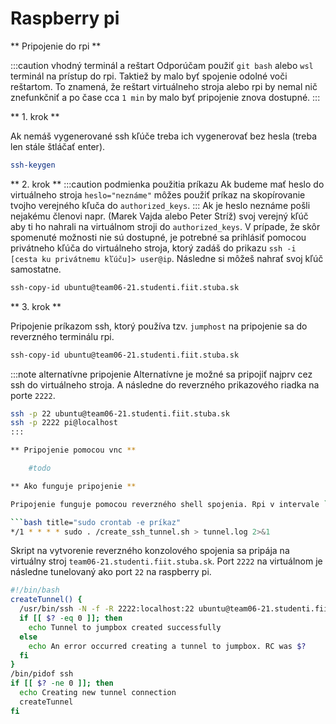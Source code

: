 ---
---

# Raspberry pi

** Pripojenie do rpi **

:::caution vhodný terminál a reštart
Odporúčam použiť `git bash` alebo `wsl` terminál na prístup do rpi. Taktiež by malo byť spojenie odolné voči reštartom. To znamená, že reštart virtuálneho stroja alebo rpi by nemal nič znefunkčniť a po čase cca `1 min` by malo byť  pripojenie znova dostupné.
::: 

** 1. krok **

Ak nemáš vygenerované ssh kľúče treba ich vygenerovať bez hesla (treba len stále štláčať enter). 
```bash title="Vygenerovanie ssh kľúčov"
ssh-keygen
```
** 2. krok **
:::caution podmienka použitia príkazu
Ak budeme mať heslo do virtuálneho stroja `heslo="neznáme"` môžes použiť príkaz na skopírovanie tvojho verejného kľuča do `authorized_keys`.
::: 
Ak je heslo neznáme pošli nejakému členovi napr. (Marek Vajda alebo Peter Stríž) svoj verejný kľúč aby ti ho nahrali na virtuálnom stroji do `authorized_keys`. V prípade, že skôr spomenuté možnosti nie sú dostupné, je potrebné sa prihlásiť pomocou privátneho kľúča do virtuálneho stroja, ktorý zadáš do prikazu `ssh -i [cesta ku privátnemu kľúču]> user@ip`. Následne si môžeš nahrať svoj kľúč samostatne.
```bash title="Skopírovanie verejného kľúča do virtuálneho stroja"
ssh-copy-id ubuntu@team06-21.studenti.fiit.stuba.sk
```
** 3. krok **

Pripojenie príkazom ssh, ktorý používa tzv. `jumphost` na pripojenie sa do reverzného terminálu rpi.
```bash title="pripojenie do rpi cez ssh jumphost"
ssh-copy-id ubuntu@team06-21.studenti.fiit.stuba.sk
```
:::note alternatívne pripojenie
Alternatívne je možné sa pripojiť najprv cez ssh do virtuálneho stroja. A následne do reverzného prikazového riadka na porte `2222`.
```bash title="alternatívne príkazy"
ssh -p 22 ubuntu@team06-21.studenti.fiit.stuba.sk
ssh -p 2222 pi@localhost
:::

** Pripojenie pomocou vnc **

    #todo

** Ako funguje pripojenie **

Pripojenie funguje pomocou reverzného shell spojenia. Rpi v intervale `1 min` spúšťa pomocou `sudo crontab -e` skript, ktorý kontroluje vytvorenie reverzného ssh spojenia na virtuálnom stroji.

```bash title="sudo crontab -e príkaz"
*/1 * * * * sudo . /create_ssh_tunnel.sh > tunnel.log 2>&1
```
Skript na vytvorenie reverzného konzolového spojenia sa pripája na virtuálny stroj `team06-21.studenti.fiit.stuba.sk`. Port `2222` na virtuálnom je následne tunelovaný ako port `22` na raspberry pi. 

```bash title="create_ssh_tunnel.sh"
#!/bin/bash
createTunnel() {
  /usr/bin/ssh -N -f -R 2222:localhost:22 ubuntu@team06-21.studenti.fiit.stuba.sk
  if [[ $? -eq 0 ]]; then
    echo Tunnel to jumpbox created successfully
  else
    echo An error occurred creating a tunnel to jumpbox. RC was $?
  fi
}
/bin/pidof ssh
if [[ $? -ne 0 ]]; then
  echo Creating new tunnel connection
  createTunnel
fi
```
